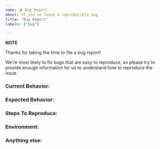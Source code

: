 ```yaml
---
name: 🪲 Bug Report
about: If you've found a reproducible bug
title: "Bug Report"
labels: ["bug"]

---
```


**NOTE**

Thanks for taking the time to file a bug report!

We're most likely to fix bugs that are easy to reproduce, so please try
to provide enough information for us to understand how to reproduce the
issue. 

<!--
Note: Please search to see if an issue already exists for the bug you encountered.
-->

### Current Behavior:
<!-- A concise description of what you're experiencing. -->

### Expected Behavior:
<!-- A concise description of what you expected to happen. -->

### Steps To Reproduce:
<!--
Example: steps to reproduce the behavior:
1. In this environment...
2. With this config...
3. Run '...'
4. See error...
-->

### Environment:
<!--
Example:
- OS: Ubuntu 20.04
- Node: 13.14.0
- npm: 7.6.3
-->

### Anything else:
<!--
Links? References? Anything that will give us more context about the issue that you are encountering!
-->
